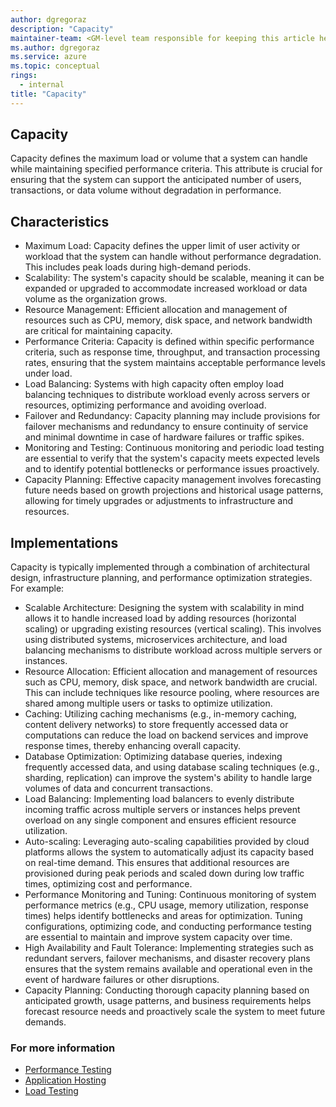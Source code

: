 ```yaml
---
author: dgregoraz
description: "Capacity"
maintainer-team: <GM-level team responsible for keeping this article healthy over time>
ms.author: dgregoraz
ms.service: azure
ms.topic: conceptual
rings:
  - internal
title: "Capacity"
---
```


## Capacity
Capacity defines the maximum load or volume that a system can handle while maintaining specified performance criteria. This attribute is crucial for ensuring that the system can support the anticipated number of users, transactions, or data volume without degradation in performance.

## Characteristics
- Maximum Load: Capacity defines the upper limit of user activity or workload that the system can handle without performance degradation. This includes peak loads during high-demand periods.
- Scalability: The system's capacity should be scalable, meaning it can be expanded or upgraded to accommodate increased workload or data volume as the organization grows.
- Resource Management: Efficient allocation and management of resources such as CPU, memory, disk space, and network bandwidth are critical for maintaining capacity.
- Performance Criteria: Capacity is defined within specific performance criteria, such as response time, throughput, and transaction processing rates, ensuring that the system maintains acceptable performance levels under load.
- Load Balancing: Systems with high capacity often employ load balancing techniques to distribute workload evenly across servers or resources, optimizing performance and avoiding overload.
- Failover and Redundancy: Capacity planning may include provisions for failover mechanisms and redundancy to ensure continuity of service and minimal downtime in case of hardware failures or traffic spikes.
- Monitoring and Testing: Continuous monitoring and periodic load testing are essential to verify that the system's capacity meets expected levels and to identify potential bottlenecks or performance issues proactively.
- Capacity Planning: Effective capacity management involves forecasting future needs based on growth projections and historical usage patterns, allowing for timely upgrades or adjustments to infrastructure and resources.

## Implementations

Capacity is typically implemented through a combination of architectural design, infrastructure planning, and performance optimization strategies. For example:

- Scalable Architecture: Designing the system with scalability in mind allows it to handle increased load by adding resources (horizontal scaling) or upgrading existing resources (vertical scaling). This involves using distributed systems, microservices architecture, and load balancing mechanisms to distribute workload across multiple servers or instances.
- Resource Allocation: Efficient allocation and management of resources such as CPU, memory, disk space, and network bandwidth are crucial. This can include techniques like resource pooling, where resources are shared among multiple users or tasks to optimize utilization.
- Caching: Utilizing caching mechanisms (e.g., in-memory caching, content delivery networks) to store frequently accessed data or computations can reduce the load on backend services and improve response times, thereby enhancing overall capacity.
- Database Optimization: Optimizing database queries, indexing frequently accessed data, and using database scaling techniques (e.g., sharding, replication) can improve the system's ability to handle large volumes of data and concurrent transactions.
- Load Balancing: Implementing load balancers to evenly distribute incoming traffic across multiple servers or instances helps prevent overload on any single component and ensures efficient resource utilization.
- Auto-scaling: Leveraging auto-scaling capabilities provided by cloud platforms allows the system to automatically adjust its capacity based on real-time demand. This ensures that additional resources are provisioned during peak periods and scaled down during low traffic times, optimizing cost and performance.
- Performance Monitoring and Tuning: Continuous monitoring of system performance metrics (e.g., CPU usage, memory utilization, response times) helps identify bottlenecks and areas for optimization. Tuning configurations, optimizing code, and conducting performance testing are essential to maintain and improve system capacity over time.
- High Availability and Fault Tolerance: Implementing strategies such as redundant servers, failover mechanisms, and disaster recovery plans ensures that the system remains available and operational even in the event of hardware failures or other disruptions.
- Capacity Planning: Conducting thorough capacity planning based on anticipated growth, usage patterns, and business requirements helps forecast resource needs and proactively scale the system to meet future demands.

### For more information

- [Performance Testing](../../../code-with-engineering/automated-testing/performance-testing/README.md)
- [Application Hosting](../../../code-with-platformops/capabilities/core-infrastructure/application-hosting.md)
- [Load Testing](../../../code-with-platformops/capabilities/devsecops/load-testing-ingestion/index.md)
